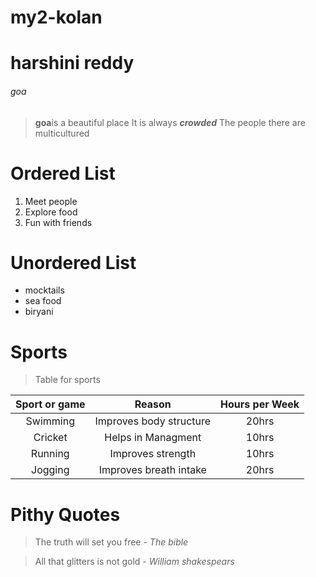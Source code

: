 # my2-kolan
# harshini reddy
###### goa
> **goa**is a beautiful place
> It is always ***crowded***
> The people there are multicultured 
# Ordered List
1. Meet people
2. Explore food
3. Fun with friends
# Unordered List
* mocktails
* sea food
* biryani
#  Sports
> Table for sports<br>

|Sport or game|Reason|Hours per Week|
| :---: | :---: | :---: |
|Swimming|Improves body structure|20hrs|
|Cricket|Helps in Managment|10hrs|
|Running|Improves strength|10hrs|
|Jogging|Improves breath intake|20hrs|

# Pithy Quotes
> The truth will set you free - *The bible*

> All that glitters is not gold - *William shakespears*


